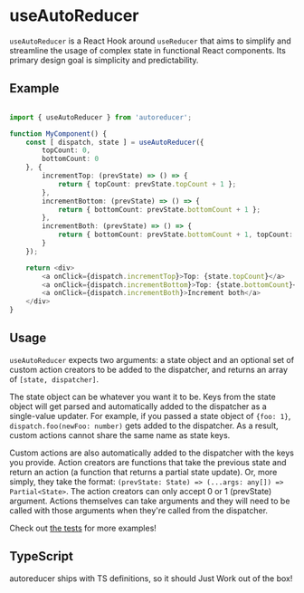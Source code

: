 # useAutoReducer

`useAutoReducer` is a React Hook around `useReducer` that aims to simplify and streamline the usage of complex state in functional React components.  Its primary design goal is simplicity and predictability.

## Example

```typescript jsx

import { useAutoReducer } from 'autoreducer';

function MyComponent() {
    const [ dispatch, state ] = useAutoReducer({
        topCount: 0,
        bottomCount: 0 
    }, {
        incrementTop: (prevState) => () => {
            return { topCount: prevState.topCount + 1 };
        },
        incrementBottom: (prevState) => () => {
            return { bottomCount: prevState.bottomCount + 1 };
        },
        incrementBoth: (prevState) => () => {
            return { bottomCount: prevState.bottomCount + 1, topCount: prevState.topCount + 1 };
        }       
    });

    return <div>
        <a onClick={dispatch.incrementTop}>Top: {state.topCount}</a>
        <a onClick={dispatch.incrementBottom}>Top: {state.bottomCount}</a>
        <a onClick={dispatch.incrementBoth}>Increment both</a>
    </div>
}

```

## Usage

`useAutoReducer` expects two arguments: a state object and an optional set of custom action creators to be added to the dispatcher, and returns an array of `[state, dispatcher]`.

The state object can be whatever you want it to be.  Keys from the state object will get parsed and automatically added to the dispatcher as a single-value updater.  For example, if you passed a state object of `{foo: 1}`, `dispatch.foo(newFoo: number)` gets added to the dispatcher.  As a result, custom actions cannot share the same name as state keys.

Custom actions are also automatically added to the dispatcher with the keys you provide.  Action creators are functions that take the previous state and return an action (a function that returns a partial state update).  Or, more simply, they take the format: `(prevState: State) => (...args: any[]) => Partial<State>`.  The action creators can only accept 0 or 1 (prevState) argument.  Actions themselves can take arguments and they will need to be called with those arguments when they're called from the dispatcher. 

Check out [the tests](https://github.com/FlexShopper/autoreducer/blob/master/src/__tests__/useAutoReducer.tsx) for more examples!

## TypeScript

autoreducer ships with TS definitions, so it should Just Work out of the box!
